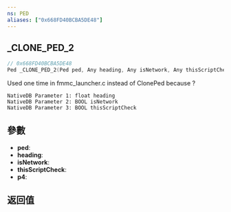 ```yaml
---
ns: PED
aliases: ["0x668FD40BCBA5DE48"]
---
```

## _CLONE_PED_2

```c
// 0x668FD40BCBA5DE48
Ped _CLONE_PED_2(Ped ped, Any heading, Any isNetwork, Any thisScriptCheck, Any p4);
```

Used one time in fmmc_launcher.c instead of ClonePed because ?

```
NativeDB Parameter 1: float heading
NativeDB Parameter 2: BOOL isNetwork
NativeDB Parameter 3: BOOL thisScriptCheck
```

## 參數
* **ped**: 
* **heading**: 
* **isNetwork**: 
* **thisScriptCheck**: 
* **p4**: 

## 返回值
